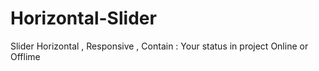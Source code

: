 # Horizontal-Slider
Slider Horizontal , Responsive , Contain : Your status in project Online or Offlime
